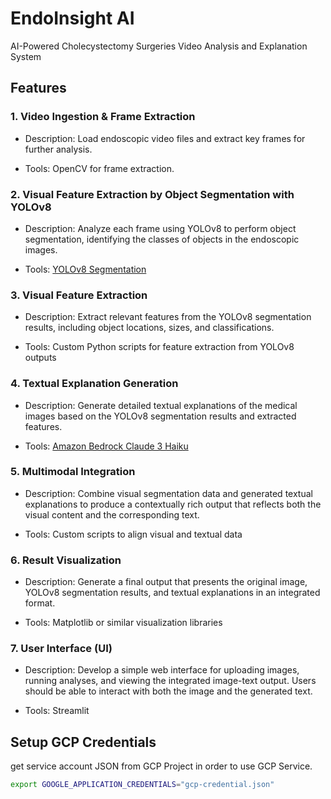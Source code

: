 # EndoInsight AI

AI-Powered Cholecystectomy Surgeries Video Analysis and Explanation System

## Features

### 1. Video Ingestion & Frame Extraction

- Description: Load endoscopic video files and extract key frames for further analysis.

- Tools: OpenCV for frame extraction.

### 2. Visual Feature Extraction by Object Segmentation with YOLOv8

- Description: Analyze each frame using YOLOv8 to perform object segmentation, identifying the classes of objects in the endoscopic images.

- Tools: [YOLOv8 Segmentation](https://docs.ultralytics.com/tasks/segment/)

### 3. Visual Feature Extraction

- Description: Extract relevant features from the YOLOv8 segmentation results, including object locations, sizes, and classifications.

- Tools: Custom Python scripts for feature extraction from YOLOv8 outputs
  
### 4. Textual Explanation Generation

- Description: Generate detailed textual explanations of the medical images based on the YOLOv8 segmentation results and extracted features.
  
- Tools: [Amazon Bedrock Claude 3 Haiku](https://aws.amazon.com/bedrock/claude/)

### 5. Multimodal Integration

- Description: Combine visual segmentation data and generated textual explanations to produce a contextually rich output that reflects both the visual content and the corresponding text.

- Tools: Custom scripts to align visual and textual data

### 6. Result Visualization

- Description: Generate a final output that presents the original image, YOLOv8 segmentation results, and textual explanations in an integrated format.

- Tools: Matplotlib or similar visualization libraries

### 7. User Interface (UI)

- Description: Develop a simple web interface for uploading images, running analyses, and viewing the integrated image-text output. Users should be able to interact with both the image and the generated text.

- Tools: Streamlit


## Setup GCP Credentials

get service account JSON from GCP Project in order to use GCP Service.

```bash
export GOOGLE_APPLICATION_CREDENTIALS="gcp-credential.json"
```

